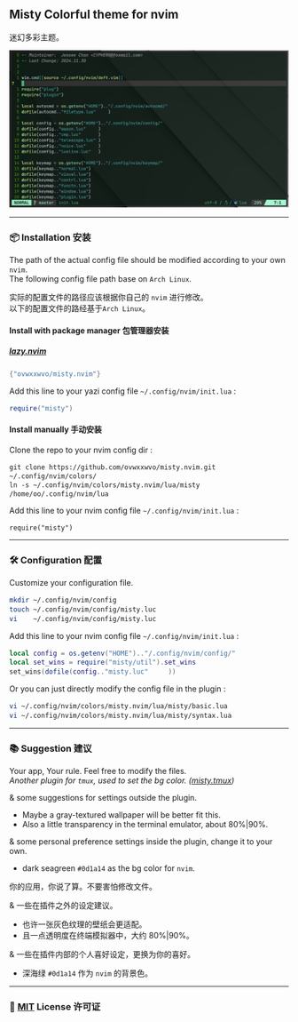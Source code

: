## Misty Colorful theme for nvim  

迷幻多彩主题。  

![screenshot](screenshot/00.png)  

----  

### 📦 Installation 安装  

The path of the actual config file should be modified according to your own `nvim`.  
The following config file path base on `Arch Linux`.  

实际的配置文件的路径应该根据你自己的 `nvim` 进行修改。  
以下的配置文件的路经基于`Arch Linux`。  

#### Install with package manager 包管理器安装  

##### [lazy.nvim](https://github.com/folke/lazy.nvim)  
```lua  
{"ovwxxwvo/misty.nvim"}  
```  
Add this line to your yazi config file `~/.config/nvim/init.lua` :  
```lua  
require("misty")  
```  

#### Install manually 手动安装  

Clone the repo to your nvim config dir :  
```  
git clone https://github.com/ovwxxwvo/misty.nvim.git ~/.config/nvim/colors/  
ln -s ~/.config/nvim/colors/misty.nvim/lua/misty /home/oo/.config/nvim/lua  
```  
Add this line to your nvim config file `~/.config/nvim/init.lua` :  
```  
require("misty")  
```  

----  

### 🛠️ Configuration 配置  

Customize your configuration file.  
```sh  
mkdir ~/.config/nvim/config  
touch ~/.config/nvim/config/misty.luc  
vi    ~/.config/nvim/config/misty.luc  
```  
Add this line to your nvim config file `~/.config/nvim/init.lua` :  
```lua  
local config = os.getenv("HOME").."/.config/nvim/config/"  
local set_wins = require("misty/util").set_wins  
set_wins(dofile(config.."misty.luc"     ))  
```  

Or you can just directly modify the config file in the plugin :  
```sh  
vi ~/.config/nvim/colors/misty.nvim/lua/misty/basic.lua  
vi ~/.config/nvim/colors/misty.nvim/lua/misty/syntax.lua  
```  

----  

### 📚 Suggestion 建议  

Your app, Your rule. Feel free to modify the files.  
*Another plugin for `tmux`, used to set the bg color.  ([misty.tmux](https://github.com/ovwxxwvo/misty.tmux.git))*  

& some suggestions for settings outside the plugin.  
- Maybe a gray-textured wallpaper will be better fit this.  
- Also a little transparency in the terminal emulator, about 80%|90%.  

& some personal preference settings inside the plugin, change it to your own.  
- dark  seagreen `#0d1a14` as the bg color for  `nvim`.  

你的应用，你说了算。不要害怕修改文件。  

& 一些在插件之外的设定建议。  
- 也许一张灰色纹理的壁纸会更适配。  
- 且一点透明度在终端模拟器中，大约 80%|90%。  

& 一些在插件内部的个人喜好设定，更换为你的喜好。  
- 深海绿 `#0d1a14` 作为  `nvim`  的背景色。  

----  

### 📜 [MIT](LICENSE) License 许可证  


